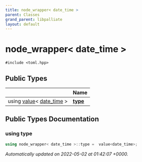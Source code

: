```yaml
---
title: node_wrapper< date_time >
parent: Classes
grand_parent: libpalliate
layout: default
---
```


# node_wrapper< date_time >






`#include <toml.hpp>`

## Public Types

|                | Name           |
| -------------- | -------------- |
| using [value](/libpalliate/generated/Classes/classvalue)< [date_time](/libpalliate/generated/Classes/structdate__time) > | **[type](/libpalliate/generated/Classes/structnode__wrapper_3_01date__time_01_4#using-type)**  |

## Public Types Documentation

### using type

```cpp
using node_wrapper< date_time >::type =  value<date_time>;
```



_Automatically updated on 2022-05-02 at 01:42:07 +0000._
